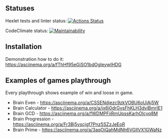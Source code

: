 ## Statuses

Hexlet tests and linter status: [![Actions Status](https://github.com/uhbif19/python-project-lvl1/workflows/hexlet-check/badge.svg)](https://github.com/uhbif19/python-project-lvl1/actions)

CodeClimate status: [![Maintainability](https://api.codeclimate.com/v1/badges/a99a88d28ad37a79dbf6/maintainability)](https://codeclimate.com/github/codeclimate/codeclimate/maintainability)

## Installation

Demonstration how to do it: https://asciinema.org/a/fThHf95eGjSO1bdOgIeywIHDG

## Examples of games playthrough

Every playthrough shows example of win and loose in game.

* Brain Even - https://asciinema.org/a/CSSENdjezc9zkVOBU6oUiAj5W
* Brain Calculator - https://asciinema.org/a/jx6i0drGvsFhKLH3dviBmrIE1
* Brain GCD - https://asciinema.org/a/fWDMPFiiRmUpssKarhOlcyq8M
* Brain Progression - https://asciinema.org/a/Fr3Bj5vscjgf7Pnz5SZzJeEoR
* Brain Prime - https://asciinema.org/a/3aqOiQahMdNh6VGIlVX1GWaNz